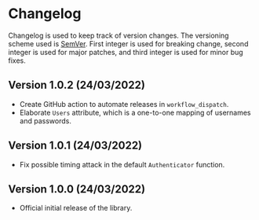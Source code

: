 # Changelog

Changelog is used to keep track of version changes. The versioning scheme used is [SemVer](https://semver.org/). First integer is used for breaking change, second integer is used for major patches, and third integer is used for minor bug fixes.

## Version 1.0.2 (24/03/2022)

- Create GitHub action to automate releases in `workflow_dispatch`.
- Elaborate `Users` attribute, which is a one-to-one mapping of usernames and passwords.

## Version 1.0.1 (24/03/2022)

- Fix possible timing attack in the default `Authenticator` function.

## Version 1.0.0 (24/03/2022)

- Official initial release of the library.
